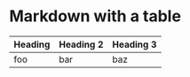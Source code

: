 # Markdown with a table

| Heading | Heading 2 | Heading 3|
|---------|-----------|----------|
| foo     | bar       | baz      |
